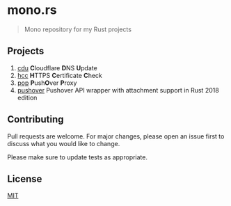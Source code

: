 # mono.rs

> Mono repository for my Rust projects

## Projects

1. [cdu](cdu/README.md) **C**loudflare **D**NS **U**pdate
2. [hcc](hcc/README.md) **H**TTPS **C**ertificate **C**heck
3. [pop](pop/README.md) **P**ush**O**ver **P**roxy
4. [pushover](pushover/README.md) Pushover API wrapper with attachment support in Rust 2018 edition

## Contributing

Pull requests are welcome. For major changes, please open an issue first to discuss what you would like to change.

Please make sure to update tests as appropriate.

## License

[MIT](https://choosealicense.com/licenses/mit/)
